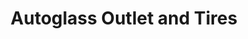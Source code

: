---
title: "Autoglass Outlet and Tires"
url: /joplin/autoglass-outlet-and-tires/
shop: car repair
---